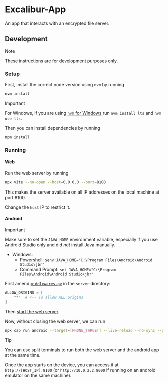 # Excalibur-App

An app that interacts with an encrypted file server.

## Development

> [!NOTE]
> These instructions are for development purposes only.

### Setup

First, install the correct node version using `nvm` by running

```bash
nvm install
```

> [!IMPORTANT]
> For Windows, if you are using [`nvm` for Windows](https://github.com/coreybutler/nvm-windows) run `nvm install lts` and `nvm use lts`.

Then you can install dependencies by running

```bash
npm install
```

### Running

#### Web

Run the web server by running

```bash
npx vite --no-open --host=0.0.0.0 --port=8100
```

This makes the server available on all IP addresses on the local machine at port 8100.

Change the `host` IP to restrict it.

#### Android

> [!IMPORTANT]
> Make sure to set the `JAVA_HOME` environment variable, especially if you use Android Studio only and did _not_ install Java manually.
> - Windows:
>   - Powershell: `$env:JAVA_HOME="C:\Program Files\Android\Android Studio\jbr"`
>   - Command Prompt: `set JAVA_HOME="C:\Program Files\Android\Android Studio\jbr"`

First amend [`middlewares.py`](../server/excalibur_server/api/middlewares.py) in the `server` directory:

```python
ALLOW_ORIGINS = [
    "*"  # <-- To allow ALL origins
]
```

Then [start the web server](#web).

Now, without closing the web server, we can run

```bash
npx cap run android --target=[PHONE_TARGET] --live-reload --no-sync --port=8100 --host=[HOST_IP]
```

> [!TIP]
> You can use split terminals to run both the web server and the android app at the same time.

Once the app starts on the device, you can access it at `http://[HOST_IP]:8100` (or `http://10.0.2.2:8000` if running on an android emulator on the same machine).
